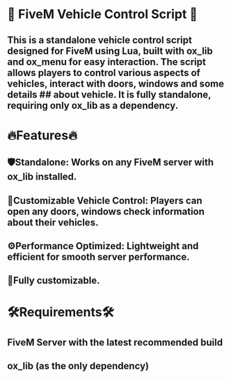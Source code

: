 # 🚗 FiveM Vehicle Control Script 🚗
## This is a standalone vehicle control script designed for FiveM using Lua, built with ox_lib and ox_menu for easy interaction. The script allows players to control various aspects of vehicles, interact with doors, windows and some details ## about vehicle. It is fully standalone, requiring only ox_lib as a dependency.

# 🔥Features🔥
## 🛡️Standalone: Works on any FiveM server with ox_lib installed.
## 🚗Customizable Vehicle Control: Players can open any doors, windows check information about their vehicles.
## ⚙️Performance Optimized: Lightweight and efficient for smooth server performance.
## 🔧Fully customizable.
# 🛠️Requirements🛠️
## FiveM Server with the latest recommended build
## ox_lib (as the only dependency) 
	 
